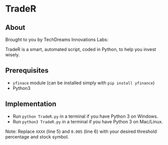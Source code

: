 # TradeR

## About

Brought to you by TechDreams Innovations Labs:

TradeR is a smart, automated script, coded in Python, to help you invest wisely.


## Prerequisites

- `yfinace` module (can be installed simply with `pip install yfinance`)
- Python3

## Implementation

- Run `python TradeR.py` in a terminal if you have Python 3 on Windows.
- Run `python3 TradeR.py` in a terminal if you have Python 3 on Mac/Linux.

Note: Replace `XXXX` (line 5) and `0.005` (line 6) with your desired threshold percentage and stock symbol.
